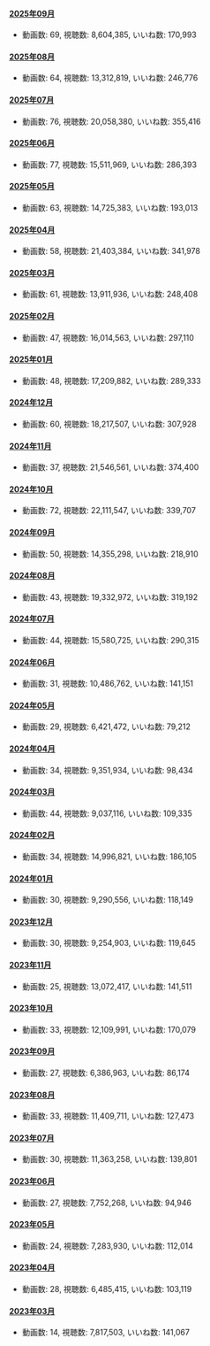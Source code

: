 #### [2025年09月](videos/202509 "wikilink")

-   動画数: 69, 視聴数: 8,604,385, いいね数: 170,993

#### [2025年08月](videos/202508 "wikilink")

-   動画数: 64, 視聴数: 13,312,819, いいね数: 246,776

#### [2025年07月](videos/202507 "wikilink")

-   動画数: 76, 視聴数: 20,058,380, いいね数: 355,416

#### [2025年06月](videos/202506 "wikilink")

-   動画数: 77, 視聴数: 15,511,969, いいね数: 286,393

#### [2025年05月](videos/202505 "wikilink")

-   動画数: 63, 視聴数: 14,725,383, いいね数: 193,013

#### [2025年04月](videos/202504 "wikilink")

-   動画数: 58, 視聴数: 21,403,384, いいね数: 341,978

#### [2025年03月](videos/202503 "wikilink")

-   動画数: 61, 視聴数: 13,911,936, いいね数: 248,408

#### [2025年02月](videos/202502 "wikilink")

-   動画数: 47, 視聴数: 16,014,563, いいね数: 297,110

#### [2025年01月](videos/202501 "wikilink")

-   動画数: 48, 視聴数: 17,209,882, いいね数: 289,333

#### [2024年12月](videos/202412 "wikilink")

-   動画数: 60, 視聴数: 18,217,507, いいね数: 307,928

#### [2024年11月](videos/202411 "wikilink")

-   動画数: 37, 視聴数: 21,546,561, いいね数: 374,400

#### [2024年10月](videos/202410 "wikilink")

-   動画数: 72, 視聴数: 22,111,547, いいね数: 339,707

#### [2024年09月](videos/202409 "wikilink")

-   動画数: 50, 視聴数: 14,355,298, いいね数: 218,910

#### [2024年08月](videos/202408 "wikilink")

-   動画数: 43, 視聴数: 19,332,972, いいね数: 319,192

#### [2024年07月](videos/202407 "wikilink")

-   動画数: 44, 視聴数: 15,580,725, いいね数: 290,315

#### [2024年06月](videos/202406 "wikilink")

-   動画数: 31, 視聴数: 10,486,762, いいね数: 141,151

#### [2024年05月](videos/202405 "wikilink")

-   動画数: 29, 視聴数: 6,421,472, いいね数: 79,212

#### [2024年04月](videos/202404 "wikilink")

-   動画数: 34, 視聴数: 9,351,934, いいね数: 98,434

#### [2024年03月](videos/202403 "wikilink")

-   動画数: 44, 視聴数: 9,037,116, いいね数: 109,335

#### [2024年02月](videos/202402 "wikilink")

-   動画数: 34, 視聴数: 14,996,821, いいね数: 186,105

#### [2024年01月](videos/202401 "wikilink")

-   動画数: 30, 視聴数: 9,290,556, いいね数: 118,149

#### [2023年12月](videos/202312 "wikilink")

-   動画数: 30, 視聴数: 9,254,903, いいね数: 119,645

#### [2023年11月](videos/202311 "wikilink")

-   動画数: 25, 視聴数: 13,072,417, いいね数: 141,511

#### [2023年10月](videos/202310 "wikilink")

-   動画数: 33, 視聴数: 12,109,991, いいね数: 170,079

#### [2023年09月](videos/202309 "wikilink")

-   動画数: 27, 視聴数: 6,386,963, いいね数: 86,174

#### [2023年08月](videos/202308 "wikilink")

-   動画数: 33, 視聴数: 11,409,711, いいね数: 127,473

#### [2023年07月](videos/202307 "wikilink")

-   動画数: 30, 視聴数: 11,363,258, いいね数: 139,801

#### [2023年06月](videos/202306 "wikilink")

-   動画数: 27, 視聴数: 7,752,268, いいね数: 94,946

#### [2023年05月](videos/202305 "wikilink")

-   動画数: 24, 視聴数: 7,283,930, いいね数: 112,014

#### [2023年04月](videos/202304 "wikilink")

-   動画数: 28, 視聴数: 6,485,415, いいね数: 103,119

#### [2023年03月](videos/202303 "wikilink")

-   動画数: 14, 視聴数: 7,817,503, いいね数: 141,067

